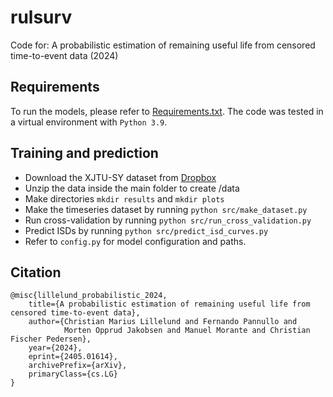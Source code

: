 # rulsurv
Code for: A probabilistic estimation of remaining useful life from censored time-to-event data (2024)<br />

Requirements
----------------------
To run the models, please refer to [Requirements.txt](https://github.com/thecml/rulsurv/blob/main/requirements.txt).
The code was tested in a virtual environment with `Python 3.9`.

Training and prediction
--------
- Download the XJTU-SY dataset from [Dropbox](https://www.dropbox.com/scl/fi/bpfoygq7xe1yjvl0w6esn/data.zip?rlkey=ao00hr46to3u6iy9patvlmcyr&st=ndy6cwc6&dl=0)
- Unzip the data inside the main folder to create /data
- Make directories `mkdir results` and `mkdir plots`
- Make the timeseries dataset by running `python src/make_dataset.py`
- Run cross-validation by running `python src/run_cross_validation.py`
- Predict ISDs by running `python src/predict_isd_curves.py`
- Refer to `config.py` for model configuration and paths.

Citation
--------
```
@misc{lillelund_probabilistic_2024,
    title={A probabilistic estimation of remaining useful life from censored time-to-event data}, 
    author={Christian Marius Lillelund and Fernando Pannullo and
            Morten Opprud Jakobsen and Manuel Morante and Christian Fischer Pedersen},
    year={2024},
    eprint={2405.01614},
    archivePrefix={arXiv},
    primaryClass={cs.LG}
}
```
